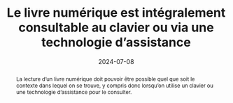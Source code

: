 ---
N: '161'
Rubrique: Navigation
title: Le livre numérique est intégralement consultable au clavier ou via une technologie d’assistance
detail: Le site est intégralement utilisable au clavier. 
abstract: La lecture d’un livre numérique doit pouvoir être possible quel que soit le contexte dans lequel on se trouve, y compris donc lorsqu’on utilise un clavier ou une technologie d’assistance pour le consulter.
categories: [" Navigation"]
agrege: O4161-E053
opquast: '4 161'
indiceebook: '53'
description: "Règle n° 053"
before: "052"
weight: "053"
after: "054"
actif: '1'
layout: rules
date: 2024-07-08
tags: ["", ""]
objectif: ["Permettre la consultation d’un livre numérique indépendamment du périphérique d'entrée", "Améliorer l’accessibilité des contenus aux personnes handicapées."]
Meo: ["Fournir un moyen d’accès alternatif pour les éléments interactifs (liens, boutons…) n’utilisant pas les modes d’interaction par défaut"]
Controle: ["Vérifier que les éléments interactifs sont utilisables au clavier"]
epubcheck: 
ace: 
Source: ["Opquast"]
Referentiel: ["EPUB 3 Overview - Reading order : https://w3c.github.io/epub-specs/epub33/overview/#sec-nav"]
Steps: ["", ""]
pertinence: "la part d’ebooks trade avec interactions (hyperliens exclus) est infime"
---